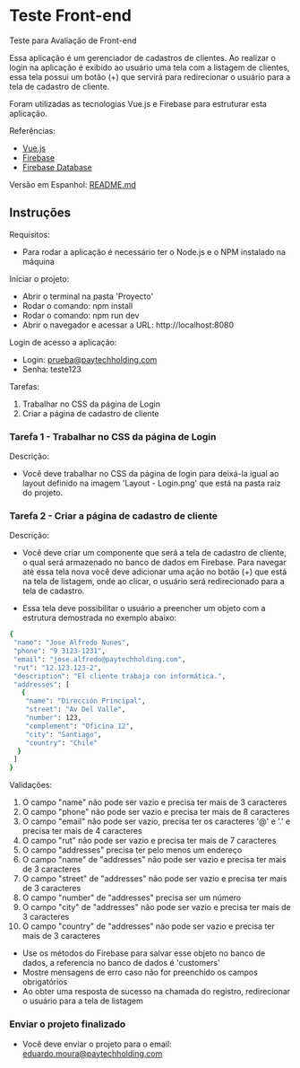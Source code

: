 # Teste Front-end
Teste para Avaliação de Front-end

Essa aplicação é um gerenciador de cadastros de clientes. Ao realizar o login na aplicação é exibido ao usuário uma tela com a listagem de clientes, 
essa tela possui um botão (+) que servirá para redirecionar o usuário para a tela de cadastro de cliente. 

Foram utilizadas as tecnologias Vue.js e Firebase para estruturar esta aplicação.

Referências:
- [Vue.js](https://vuejs.org/v2/api/)
- [Firebase](https://firebase.google.com/docs/)
- [Firebase Database](https://firebase.google.com/docs/reference/js/firebase.database.Reference)

Versão em Espanhol: [README.md](README.md)

## Instruções

Requisitos:
- Para rodar a aplicação é necessário ter o Node.js e o NPM instalado na máquina

Iniciar o projeto:
- Abrir o terminal na pasta 'Proyecto'
- Rodar o comando: npm install
- Rodar o comando: npm run dev
- Abrir o navegador e acessar a URL: http://localhost:8080
	
Login de acesso a aplicação:
- Login: prueba@paytechholding.com
- Senha: teste123
	
Tarefas:
1. Trabalhar no CSS da página de Login
2. Criar a página de cadastro de cliente
	
	
### Tarefa 1 - Trabalhar no CSS da página de Login
Descrição:
- Você deve trabalhar no CSS da página de login para deixá-la igual ao layout definido na imagem 'Layout - Login.png' que está na pasta raiz do projeto.

### Tarefa 2 - Criar a página de cadastro de cliente
Descrição:
- Você deve criar um componente que será a tela de cadastro de cliente, o qual será armazenado no banco de dados em Firebase.
Para navegar até essa tela nova você deve adicionar uma ação no botão (+) que está na tela de listagem,
onde ao clicar, o usuário será redirecionado para a tela de cadastro.

- Essa tela deve possibilitar o usuário a preencher um objeto com a estrutura demostrada no exemplo abaixo:

```bash
{
 "name": "Jose Alfredo Nunes",
 "phone": "9 3123-1231",
 "email": "jose.alfredo@paytechholding.com",
 "rut": "12.123.123-2",
 "description": "El cliente trabaja con informática.",
 "addresses": [
   {
    "name": "Dirección Principal",
    "street": "Av Del Valle",
    "number": 123,
    "complement": "Oficina 12",
    "city": "Santiago",
    "country": "Chile"
  }
 ]
}
```

Validações:
1. O campo "name" não pode ser vazio e precisa ter mais de 3 caracteres
2. O campo "phone" não pode ser vazio e precisa ter mais de 8 caracteres
3. O campo "email" não pode ser vazio, precisa ter os caracteres '@' e '.' e precisa ter mais de 4 caracteres
4. O campo "rut" não pode ser vazio e precisa ter mais de 7 caracteres
5. O campo "addresses" precisa ter pelo menos um endereço
6. O campo "name" de "addresses" não pode ser vazio e precisa ter mais de 3 caracteres
7. O campo "street" de "addresses" não pode ser vazio e precisa ter mais de 3 caracteres
8. O campo "number" de "addresses" precisa ser um número
9. O campo "city" de "addresses" não pode ser vazio e precisa ter mais de 3 caracteres
10. O campo "country" de "addresses" não pode ser vazio e precisa ter mais de 3 caracteres

- Use os métodos do Firebase para salvar esse objeto no banco de dados, a referencia no banco de dados é 'customers' 
- Mostre mensagens de erro caso não for preenchido os campos obrigatórios
- Ao obter uma resposta de sucesso na chamada do registro, redirecionar o usuário para a tela de listagem

### Enviar o projeto finalizado
- Você deve enviar o projeto para o email: eduardo.moura@paytechholding.com
